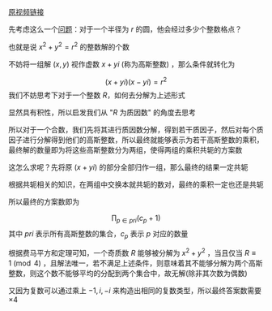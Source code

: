 [原视频链接](https://www.bilibili.com/video/av12131743/?vd_source=9d55d486d4e600a9cac6498e5fc673ca)

先考虑这么一个[问题](https://www.luogu.com.cn/problem/P2508)：对于一个半径为 $r$ 的圆，他会经过多少个整数格点？

也就是说 $x^2+y^2=r^2$ 的整数解的个数

不妨将一组解 $(x,y)$ 视作虚数 $x+yi$ (称为高斯整数) ，那么条件就转化为

$$(x+yi)(x-yi)=r^2$$
我们不妨思考下对于一个整数 $R$，如何去分解为上述形式

显然具有积性，所以启发我们从 "$R$ 为质因数" 的角度去思考

所以对于一个合数，我们先将其进行质因数分解，得到若干质因子，然后对每个质因子进行分解得到他们的高斯整数，所以最终就能够表示为若干高斯整数的乘积，最终解的数量即为将这些高斯整数分为两组，使得两组的乘积共轭的方案数

这怎么求呢？先将原 $(x+yi)$ 的部分全部归作一组，那么最终的结果一定共轭

根据共轭相关的知识，在两组中交换本就共轭的数对，最终的乘积一定也还是共轭

所以最终的方案数即为

$$\prod_{p \in pri}(c_p +1)$$
其中 $pri$ 表示所有高斯整数的集合，$c_p$ 表示 $p$ 对应的数量

根据费马平方和定理可知，一个奇质数 $R$ 能够被分解为 $x^2+y^2$ ，当且仅当 $R \equiv 1 \pmod{4}$ ，且解法唯一，若不满足上述条件，则意味着其不能够分解为两个高斯整数，则这个数不能够平均的分配到两个集合中，故无解(除非其次数为偶数)

又因为复数可以通过乘上 $-1,i,-i$ 来构造出相同的复数类型，所以最终答案数需要 $\times 4$

